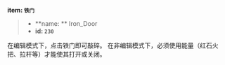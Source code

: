 <!-- BEGIN_AUTOGEN: do NOT edit in this block -->

**item: `铁门`**

> * **name: ** Iron_Door
> * **id: `230`**

<!-- END_AUTOGEN-->
在编辑模式下，点击铁门即可敲碎。 在非编辑模式下，必须使用能量（红石火把、拉杆等）才能使其打开或关闭。